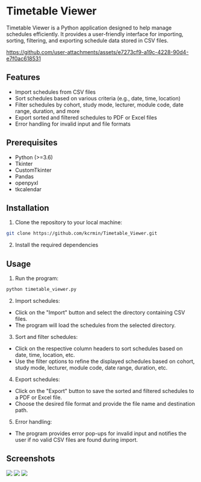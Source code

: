 # Timetable Viewer
Timetable Viewer is a Python application designed to help manage schedules efficiently. It provides a user-friendly interface for importing, sorting, filtering, and exporting schedule data stored in CSV files.

https://github.com/user-attachments/assets/e7273cf9-a19c-4228-90d4-e7f0ac618531

## Features
- Import schedules from CSV files
- Sort schedules based on various criteria (e.g., date, time, location)
- Filter schedules by cohort, study mode, lecturer, module code, date range, duration, and more
- Export sorted and filtered schedules to PDF or Excel files
- Error handling for invalid input and file formats

## Prerequisites
- Python (>=3.6)
- Tkinter
- CustomTkinter
- Pandas
- openpyxl
- tkcalendar

## Installation
1. Clone the repository to your local machine:
```bash
git clone https://github.com/kcrmin/Timetable_Viewer.git
```
2. Install the required dependencies

## Usage
1. Run the program:
```bash
python timetable_viewer.py
```

2. Import schedules:
- Click on the "Import" button and select the directory containing CSV files.
- The program will load the schedules from the selected directory.

3. Sort and filter schedules:
- Click on the respective column headers to sort schedules based on date, time, location, etc.
- Use the filter options to refine the displayed schedules based on cohort, study mode, lecturer, module code, date range, duration, etc.

4. Export schedules:
- Click on the "Export" button to save the sorted and filtered schedules to a PDF or Excel file.
- Choose the desired file format and provide the file name and destination path.

5. Error handling:
- The program provides error pop-ups for invalid input and notifies the user if no valid CSV files are found during import.

## Screenshots
<img src = "https://github.com/kcrmin/Timetable_Viewer/assets/73128364/885bb0aa-4379-4351-a298-6d682946a6e4">

<img src = "https://github.com/kcrmin/Timetable_Viewer/assets/73128364/dbc911ed-7ebb-46f9-8b31-bba7ebc72781">

<img src = "https://github.com/kcrmin/Timetable_Viewer/assets/73128364/5b86221c-485f-4c02-80e7-6d47470e0a15">
